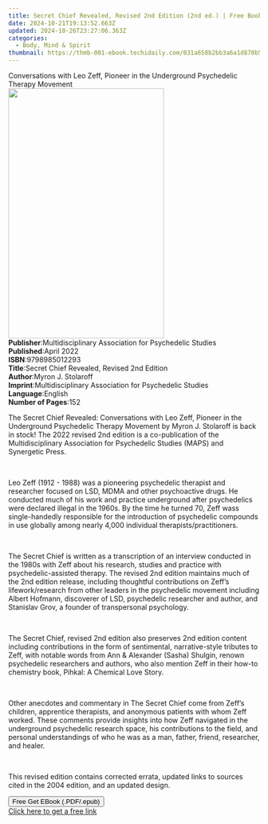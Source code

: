 ```yaml
---
title: Secret Chief Revealed, Revised 2nd Edition (2nd ed.) | Free Book
date: 2024-10-21T19:13:52.663Z
updated: 2024-10-26T23:27:06.363Z
categories:
  - Body, Mind & Spirit
thumbnail: https://thmb-001-ebook.techidaily.com/031a658b2bb3a6a1d870b511022692b716dd78c47e9ea566c698ea542004b6d6.jpg
---
```

<main id="book-container">
  <div class="flex flex-col">
    <div class="book-brief flex-1 py-6 px-4 sm:p-6 md:py-10 md:px-8">
      <!-- brief-->
      <div class="book-brief-main">
        Conversations with Leo Zeff, Pioneer in the Underground Psychedelic
        Therapy Movement
      </div>
    </div>
    <div
      class="book-meta-info flex-1 grid gap-4 col-start-1 col-end-3 row-start-1 sm:mb-6 sm:grid-cols-4 lg:gap-6 lg:col-start-2 lg:row-end-6 lg:row-span-6 lg:mb-0"
    >
      <div
        class="book-meta-info-left place-content-center mt-4 p-4 text-sm leading-6 col-start-2 col-span-2 dark:text-slate-400"
      >
        <img
          class="w-full h-500 object-cover rounded-lg sm:h-255 sm:col-span-2 lg:col-span-full"
          src="https://img-001-ebook.techidaily.com/11013c0b622b98941935d561cfa2d1c51e49d928d8b51e31964c1df17e841b0f.jpg"
          alt=""
          width="312"
          height="500"
        />
      </div>
      <div
        class="book-meta-info-right mt-2 col-start-1 row-start-2 col-span-3 self-center"
      >
        <!-- meta data  -->
        <div class="flex flex-col px-4 md:px-8">
          <div class="flex-1">
            <strong>Publisher</strong>:<span class="px-2"
              >Multidisciplinary Association for Psychedelic Studies</span
            >
          </div>
          <div class="flex-1">
            <strong>Published</strong>:<span class="px-2">April 2022</span>
          </div>
          <div class="flex-1">
            <strong>ISBN</strong>:<span class="px-2">9798985012293</span>
          </div>
          <div class="flex-1">
            <strong>Title</strong>:<span class="px-2"
              >Secret Chief Revealed, Revised 2nd Edition</span
            >
          </div>
          <div class="flex-1">
            <strong>Author</strong>:<span class="px-2">Myron J. Stolaroff</span>
          </div>
          <div class="flex-1">
            <strong>Imprint</strong>:<span class="px-2"
              >Multidisciplinary Association for Psychedelic Studies</span
            >
          </div>
          <div class="flex-1">
            <strong>Language</strong>:<span class="px-2">English</span>
          </div>
          <div class="flex-1">
            <strong>Number of Pages</strong>:<span class="px-2">152</span>
          </div>
        </div>
      </div>
    </div>
    <div class="book-description flex-1 py-6 px-4 sm:p-6 md:py-10 md:px-8">
      <div class="book-description-main">
        <div accordion-content="" id="description">
          <span
            ><p dir="ltr">
              <span
                >The Secret Chief Revealed: Conversations with Leo Zeff, Pioneer
                in the Underground Psychedelic Therapy Movement</span
              ><span>
                by Myron J. Stolaroff is back in stock! The 2022 revised 2nd
                edition is a co-publication of the Multidisciplinary Association
                for Psychedelic Studies (MAPS) and Synergetic Press.&nbsp;</span
              >
            </p>
            <p dir="ltr">
              <b><br /></b>
            </p>
            <p dir="ltr">
              <span
                >Leo Zeff (1912 - 1988) was a pioneering psychedelic therapist
                and researcher focused on LSD, MDMA and other psychoactive
                drugs. He conducted much of his work and practice underground
                after psychedelics were declared illegal in the 1960s. By the
                time he turned 70, Zeff wass single-handedly responsible for the
                introduction of psychedelic compounds in use globally among
                nearly 4,000 individual therapists/practitioners.</span
              >
            </p>
            <p dir="ltr">
              <b><br /></b>
            </p>
            <p dir="ltr">
              <span>The Secret Chief </span
              ><span
                >is written as a transcription of an interview conducted in the
                1980s with Zeff about his research, studies and practice with
                psychedelic-assisted therapy. The revised 2nd edition maintains
                much of the 2nd edition release, including thoughtful
                contributions on Zeff’s lifework/research from other leaders in
                the psychedelic movement including Albert Hofmann, discoverer of
                LSD, psychedelic researcher and author, and Stanislav Grov, a
                founder of transpersonal psychology.&nbsp;</span
              >
            </p>
            <p dir="ltr">
              <b><br /></b>
            </p>
            <p dir="ltr">
              <span>The Secret Chief</span
              ><span
                >, revised 2nd edition also preserves 2nd edition content
                including contributions in the form of sentimental,
                narrative-style tributes to Zeff, with notable words from Ann
                &amp; Alexander (Sasha) Shulgin, renown psychedelic researchers
                and authors, who also mention Zeff in their how-to chemistry
                book, </span
              ><span>Pihkal: A Chemical Love Story</span><span>.</span>
            </p>
            <p dir="ltr">
              <b><br /></b>
            </p>
            <p dir="ltr">
              <span>Other anecdotes and commentary in </span
              ><span>The Secret Chief</span
              ><span>
                come from Zeff’s children, apprentice therapists, and anonymous
                patients with whom Zeff worked. These comments provide insights
                into how Zeff navigated in the underground psychedelic research
                space, his contributions to the field, and personal
                understandings of who he was as a man, father, friend,
                researcher, and healer.&nbsp;</span
              >
            </p>
            <p dir="ltr"><br /></p>
            <p dir="ltr">
              <span
                >This revised edition contains corrected errata, updated links
                to sources cited in the 2004 edition, and an updated
                design.&nbsp;</span
              >
            </p></span
          >
        </div>
        <div class="accordion-fader"></div>
      </div>
    </div>
    <div class="book-excerpts flex-1 py-6 px-4 sm:p-6 md:py-10 md:px-8"></div>
    <div
      class="book-about-author flex-1 py-6 px-4 sm:p-6 md:py-10 md:px-8"
    ></div>
    <div class="book-free-get flex-1 py-6 px-4 sm:p-6 md:py-10 md:px-8">
      <button
        id="btn-free-get"
        class="bg-blue-500 hover:bg-blue-700 text-white font-bold py-2 px-4 rounded"
      >
        Free Get EBook (.PDF/.epub)
      </button>
      <div id="countdown-display" class="px-2 text-lg mt-2"></div>
      <a
        id="free-link"
        class="hidden bg-blue-500 hover:bg-blue-700 text-white font-bold py-2 px-4 rounded"
        href="https://www.ebooks.com/en-us/book/210474891/secret-chief-revealed-revised-2nd-edition/myron-j-stolaroff/"
        target="_blank"
        >Click here to get a free link</a
      >
    </div>
    <script>
      let countdownTime = 0;
      let countdownInterval = null;
      document
        .getElementById('btn-free-get')
        .addEventListener('click', startCountdown);
      function startCountdown() {
        countdownTime = new Date().getTime() + 60000 * 3;
        countdownInterval = setInterval(updateCountdown, 1000);
        document.getElementById('btn-free-get').disabled = true;
        document
          .getElementById('btn-free-get')
          .classList.add('bg-gray-500', 'cursor-not-allowed');
      }
      function updateCountdown() {
        let currentTime = new Date().getTime();
        let timeLeft = countdownTime - currentTime;
        let secondsLeft = Math.floor(timeLeft / 1000);
        document.getElementById('countdown-display').innerHTML =
          `Remaining time: ${secondsLeft} seconds.`;
        if (secondsLeft <= 0) {
          clearInterval(countdownInterval);
          document.getElementById('btn-free-get').classList.add('hidden');
          document.getElementById('free-link').classList.remove('hidden');
          document.getElementById('countdown-display').innerHTML = '';
        }
      }
    </script>
  </div>
</main>

<ins class="adsbygoogle"
      style="display:block"
      data-ad-client="ca-pub-7571918770474297"
      data-ad-slot="8358498916"
      data-ad-format="auto"
      data-full-width-responsive="true"></ins>
    